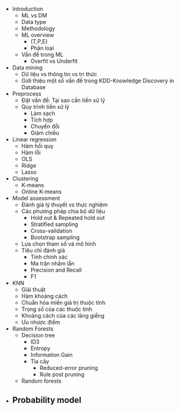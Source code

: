 - Introduction
	- ML vs DM
	- Data type
	- Methodology
	- ML overview
		- (T,P,E)
		- Phân loại
	- Vấn đề trong ML
		- Overfit vs Underfit
- Data mining
	- Dữ liệu vs thông tin vs tri thức
	- Giới thiệu một số vấn đề trong KDD-Knowledge Discovery in Database
- Preprocess
	- Đặt vấn đề: Tại sao cần tiền xử lý
	- Quy trình tiền xử lý
		- Làm sạch
		- Tích hợp
		- Chuyển đổi
		- Giảm chiều
- Linear regression
	- Hàm hồi quy
	- Hàm lỗi
	- OLS
	- Ridge
	- Lasso
- Clustering
	- K-means
	- Online K-means
- Model assessment
	- Đánh giá lý thuyết vs thực nghiệm
	- Các phương pháp chia bộ dữ liệu
		- Hold out & Repeated hold out
		- Stratified sampling
		- Cross-validation
		- Bootstrap sampling
	- Lựa chọn tham số và mô hình
	- Tiêu chí đánh giá
		- Tính chính xác
		- Ma trận nhầm lẫn
		- Precision and Recall
		- F1
- KNN
	- Giải thuật
	- Hàm khoảng cách
	- Chuẩn hóa miền giá trị thuộc tính
	- Trọng số của các thuộc tính
	- Khoảng cách của các láng giềng
	- Ưu nhược điểm
- Random Forests
	- Decision tree
		- ID3
		- Entropy
		- Information Gain
		- Tỉa cây
			- Reduced-error pruning
			- Rule post pruning
	- Random forests
- Probability model
	- 